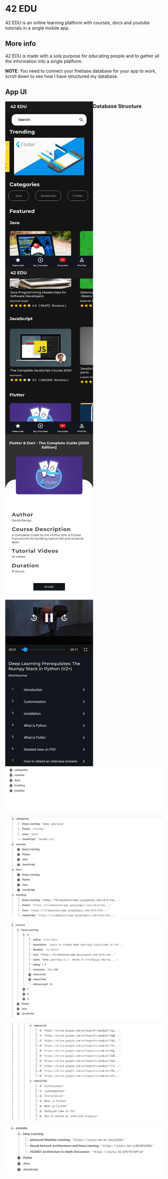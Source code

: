 # 42 EDU

42 EDU is an online learning platform with courses, docs and youtube tutorials in a single mobile app.

## More info

42 EDU is made with a sole purpose for educating people and to gather all the information into a single platform.

**NOTE**: You need to connect your firebase database for your app to work, scroll down to see how I have structured my database.

## App UI

<p float="left">
  <a href="url"><img src="https://github.com/Premmmm/42-EDU-Online-Learning-Platform/blob/master/assets/screenshots/featuredscreen1.jpg" align="left" height="530" width="280"></a>
  <a href="url"><img src="https://github.com/Premmmm/42-EDU-Online-Learning-Platform/blob/master/assets/screenshots/featuredscreen2.jpg" align="left" height="530" width="280" ></a>
  <a href="url"><img src="https://github.com/Premmmm/42-EDU-Online-Learning-Platform/blob/master/assets/screenshots/courseenroll.jpg" align="left" height="530" width="280" ></a>
<a href="url"><img src="https://github.com/Premmmm/42-EDU-Online-Learning-Platform/blob/master/assets/screenshots/videoscreen.jpg" align="left" height="530" width="280" style="position: relative top:3px"></a>
</p>

### Database Structure

![alt text](https://github.com/Premmmm/42-EDU-Online-Learning-Platform/blob/master/assets/database%20structure/42Edu%20database%201.png?raw=true)

![alt text](https://github.com/Premmmm/42-EDU-Online-Learning-Platform/blob/master/assets/database%20structure/42Edu%20database%202.png?raw=true)

![alt text](https://github.com/Premmmm/42-EDU-Online-Learning-Platform/blob/master/assets/database%20structure/42Edu%20database%203.png?raw=true)

![alt text](https://github.com/Premmmm/42-EDU-Online-Learning-Platform/blob/master/assets/database%20structure/42Edu%20database%204.png?raw=true)

![alt text](https://github.com/Premmmm/42-EDU-Online-Learning-Platform/blob/master/assets/database%20structure/42Edu%20database%205.png?raw=true)

